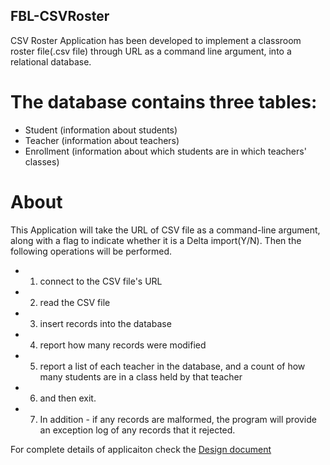## FBL-CSVRoster

CSV Roster Application has been developed to implement a classroom roster file(.csv file) through URL as a command line argument, into a relational database. 

# The database contains three tables:

* Student (information about students)
* Teacher (information about teachers)
* Enrollment (information about which students are in which teachers' classes)

# About
This Application will take the URL of CSV file as a command-line argument, along with a flag to indicate whether it is a Delta import(Y/N). Then the following operations will be performed.
* 1.	connect to the CSV file's URL
* 2.	read the CSV file
* 3.	insert records into the database
* 4.	report how many records were modified
* 5.	report a list of each teacher in the database, and a count of how many students are in a class held by that teacher
* 6.	and then exit.
* 7.	In addition - if any records are malformed, the program will provide an exception log of any records that it rejected.


For complete details of applicaiton check the [Design document](https://github.com/akilaak88/fbl-csvroster/blob/master/Design%20Document.docx)
